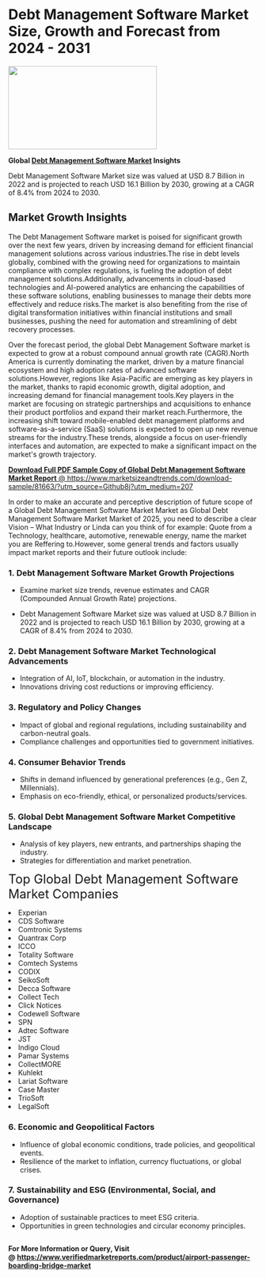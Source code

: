 <H1>Debt Management Software Market Size, Growth and Forecast from 2024 - 2031</H1><img class="aligncenter size-medium wp-image-584254" src="https://thirdeyenews.in/wp-content/uploads/2024/09/Global-Market-Research-300x168.jpeg" alt="" width="300" height="168" /><p><strong>Global&nbsp;<a href="https://www.marketsizeandtrends.com/download-sample/81663/?utm_source=Github8j?utm_medium=207">Debt Management Software Market</a> Insights</strong></p><p>Debt Management Software Market size was valued at USD 8.7 Billion in 2022 and is projected to reach USD 16.1 Billion by 2030, growing at a CAGR of 8.4% from 2024 to 2030.</p><p><h2>Market Growth Insights</h2> <p>The Debt Management Software market is poised for significant growth over the next few years, driven by increasing demand for efficient financial management solutions across various industries.The rise in debt levels globally, combined with the growing need for organizations to maintain compliance with complex regulations, is fueling the adoption of debt management solutions.Additionally, advancements in cloud-based technologies and AI-powered analytics are enhancing the capabilities of these software solutions, enabling businesses to manage their debts more effectively and reduce risks.The market is also benefiting from the rise of digital transformation initiatives within financial institutions and small businesses, pushing the need for automation and streamlining of debt recovery processes.</p> <p><a href="#"></a></p> <p>Over the forecast period, the global Debt Management Software market is expected to grow at a robust compound annual growth rate (CAGR).North America is currently dominating the market, driven by a mature financial ecosystem and high adoption rates of advanced software solutions.However, regions like Asia-Pacific are emerging as key players in the market, thanks to rapid economic growth, digital adoption, and increasing demand for financial management tools.Key players in the market are focusing on strategic partnerships and acquisitions to enhance their product portfolios and expand their market reach.Furthermore, the increasing shift toward mobile-enabled debt management platforms and software-as-a-service (SaaS) solutions is expected to open up new revenue streams for the industry.These trends, alongside a focus on user-friendly interfaces and automation, are expected to make a significant impact on the market's growth trajectory.</p> <p><a href="#"></p><p><span class=""><strong>Download Full PDF Sample Copy of Global Debt Management Software Market Report</strong> @ <a href="https://www.marketsizeandtrends.com/download-sample/81663/?utm_source=Github8j?utm_medium=207" target="_blank">https://www.marketsizeandtrends.com/download-sample/81663/?utm_source=Github8j?utm_medium=207</a></span></p><p>In order to make an accurate and perceptive description of future scope of a Global&nbsp;Debt Management Software Market Market as Global&nbsp;Debt Management Software Market Market of 2025, you need to describe a clear Vision &ndash; What Industry or Linda can you think of for example: Quote from a Technology, healthcare, automotive, renewable energy, name the market you are Reffering to.However, some general trends and factors usually impact market reports and their future outlook include:</p><h3>1.&nbsp;<strong>Debt Management Software Market Growth Projections</strong></h3><ul><li>Examine market size trends, revenue estimates and CAGR (Compounded Annual Growth Rate) projections.</li><li><p>Debt Management Software Market size was valued at USD 8.7 Billion in 2022 and is projected to reach USD 16.1 Billion by 2030, growing at a CAGR of 8.4% from 2024 to 2030.</p></li></ul><h3>2.&nbsp;<strong>Debt Management Software Market Technological Advancements</strong></h3><ul><li>Integration of AI, IoT, blockchain, or automation in the industry.</li><li>Innovations driving cost reductions or improving efficiency.</li></ul><h3>3.&nbsp;<strong>Regulatory and Policy Changes</strong></h3><ul><li>Impact of global and regional regulations, including sustainability and carbon-neutral goals.</li><li>Compliance challenges and opportunities tied to government initiatives.</li></ul><h3>4.&nbsp;<strong>Consumer Behavior Trends</strong></h3><ul><li>Shifts in demand influenced by generational preferences (e.g., Gen Z, Millennials).</li><li>Emphasis on eco-friendly, ethical, or personalized products/services.</li></ul><h3>5.&nbsp;<strong>Global Debt Management Software Market Competitive Landscape</strong></h3><ul><li>Analysis of key players, new entrants, and partnerships shaping the industry.</li><li>Strategies for differentiation and market penetration.</li></ul><p data-pm-slice="1 1 []"><span style="color: inherit; font-family: inherit; font-size: 25px;">Top Global Debt Management Software Market Companies</span></p><div class="" data-test-id=""><p><li>Experian</li><li> CDS Software</li><li> Comtronic Systems</li><li> Quantrax Corp</li><li> ICCO</li><li> Totality Software</li><li> Comtech Systems</li><li> CODIX</li><li> SeikoSoft</li><li> Decca Software</li><li> Collect Tech</li><li> Click Notices</li><li> Codewell Software</li><li> SPN</li><li> Adtec Software</li><li> JST</li><li> Indigo Cloud</li><li> Pamar Systems</li><li> CollectMORE</li><li> Kuhlekt</li><li> Lariat Software</li><li> Case Master</li><li> TrioSoft</li><li> LegalSoft</li></p></div><h3>6.&nbsp;<strong>Economic and Geopolitical Factors</strong></h3><ul><li>Influence of global economic conditions, trade policies, and geopolitical events.</li><li>Resilience of the market to inflation, currency fluctuations, or global crises.</li></ul><h3>7.&nbsp;<strong>Sustainability and ESG (Environmental, Social, and Governance)</strong></h3><ul><li>Adoption of sustainable practices to meet ESG criteria.</li><li>Opportunities in green technologies and circular economy principles.</li></ul><h2><strong style="font-size: 14px;">For More Information or Query, Visit @&nbsp;</strong><a style="background-color: #ffffff; font-size: 14px;" href="https://www.marketsizeandtrends.com/report/debt-management-software-market/" target="_blank">https://www.verifiedmarketreports.com/product/airport-passenger-boarding-bridge-market</a></h2>